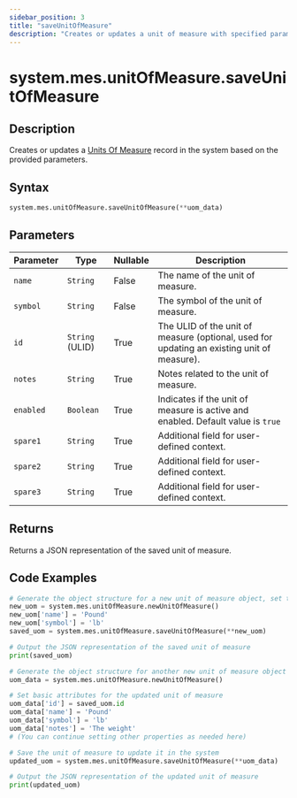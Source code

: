 ```yaml
---
sidebar_position: 3
title: "saveUnitOfMeasure"
description: "Creates or updates a unit of measure with specified parameters."
---
```


# system.mes.unitOfMeasure.saveUnitOfMeasure

## Description

Creates or updates a [Units Of Measure](../../data-model/utility-models/unit-of-measure-model/unit-of-measure) record in the system based on the provided parameters.

## Syntax

```python
system.mes.unitOfMeasure.saveUnitOfMeasure(**uom_data)
```

## Parameters

| Parameter | Type            | Nullable | Description                                                                                |
|-----------|-----------------|----------|--------------------------------------------------------------------------------------------|
| `name`    | `String`        | False    | The name of the unit of measure.                                                           |
| `symbol`  | `String`        | False    | The symbol of the unit of measure.                                                         |
| `id`      | `String` (ULID) | True     | The ULID of the unit of measure (optional, used for updating an existing unit of measure). |
| `notes`   | `String`        | True     | Notes related to the unit of measure.                                                      |
| `enabled` | `Boolean`       | True     | Indicates if the unit of measure is active and enabled. Default value is `true`            |
| `spare1`  | `String`        | True     | Additional field for user-defined context.                                                 |
| `spare2`  | `String`        | True     | Additional field for user-defined context.                                                 |
| `spare3`  | `String`        | True     | Additional field for user-defined context.                                                 |

## Returns

Returns a JSON representation of the saved unit of measure.

## Code Examples

```python
# Generate the object structure for a new unit of measure object, set the parameters and save it
new_uom = system.mes.unitOfMeasure.newUnitOfMeasure()
new_uom['name'] = 'Pound'
new_uom['symbol'] = 'lb'
saved_uom = system.mes.unitOfMeasure.saveUnitOfMeasure(**new_uom)

# Output the JSON representation of the saved unit of measure
print(saved_uom)

# Generate the object structure for another new unit of measure object to update the previous unit of measure
uom_data = system.mes.unitOfMeasure.newUnitOfMeasure()

# Set basic attributes for the updated unit of measure
uom_data['id'] = saved_uom.id
uom_data['name'] = 'Pound'
uom_data['symbol'] = 'lb'
uom_data['notes'] = 'The weight'
# (You can continue setting other properties as needed here)

# Save the unit of measure to update it in the system
updated_uom = system.mes.unitOfMeasure.saveUnitOfMeasure(**uom_data)

# Output the JSON representation of the updated unit of measure
print(updated_uom)
```
